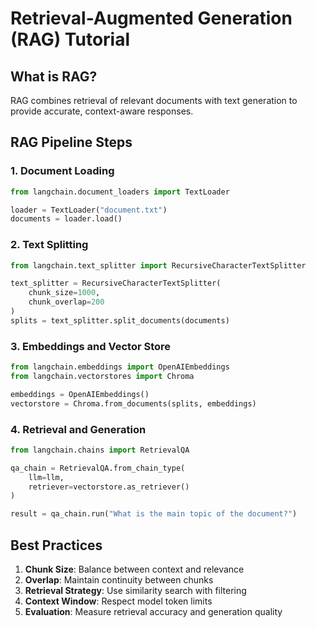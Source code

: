 
# Retrieval-Augmented Generation (RAG) Tutorial

## What is RAG?
RAG combines retrieval of relevant documents with text generation to provide accurate, context-aware responses.

## RAG Pipeline Steps

### 1. Document Loading
```python
from langchain.document_loaders import TextLoader

loader = TextLoader("document.txt")
documents = loader.load()
```

### 2. Text Splitting
```python
from langchain.text_splitter import RecursiveCharacterTextSplitter

text_splitter = RecursiveCharacterTextSplitter(
    chunk_size=1000,
    chunk_overlap=200
)
splits = text_splitter.split_documents(documents)
```

### 3. Embeddings and Vector Store
```python
from langchain.embeddings import OpenAIEmbeddings
from langchain.vectorstores import Chroma

embeddings = OpenAIEmbeddings()
vectorstore = Chroma.from_documents(splits, embeddings)
```

### 4. Retrieval and Generation
```python
from langchain.chains import RetrievalQA

qa_chain = RetrievalQA.from_chain_type(
    llm=llm,
    retriever=vectorstore.as_retriever()
)

result = qa_chain.run("What is the main topic of the document?")
```

## Best Practices

1. **Chunk Size**: Balance between context and relevance
2. **Overlap**: Maintain continuity between chunks
3. **Retrieval Strategy**: Use similarity search with filtering
4. **Context Window**: Respect model token limits
5. **Evaluation**: Measure retrieval accuracy and generation quality
